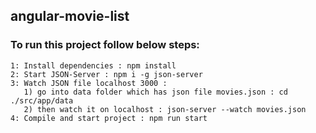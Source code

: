 ## angular-movie-list
 
### To run this project follow below steps:
``` 
1: Install dependencies : npm install
2: Start JSON-Server : npm i -g json-server
3: Watch JSON file localhost 3000 :
   1) go into data folder which has json file movies.json : cd ./src/app/data
   2) then watch it on localhost : json-server --watch movies.json
4: Compile and start project : npm run start
 
